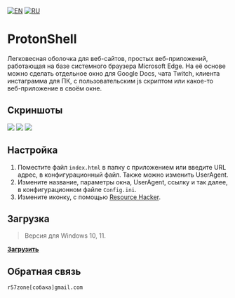 [![EN](https://user-images.githubusercontent.com/9499881/33184537-7be87e86-d096-11e7-89bb-f3286f752bc6.png)](https://github.com/r57zone/ProtonShell/blob/master/README.md) 
[![RU](https://user-images.githubusercontent.com/9499881/27683795-5b0fbac6-5cd8-11e7-929c-057833e01fb1.png)](https://github.com/r57zone/ProtonShell/blob/master/README.RU.md) 
# ProtonShell
Легковесная оболочка для веб-сайтов, простых веб-приложений, работающая на базе системного браузера Microsoft Edge. На её основе можно сделать отдельное окно для Google Docs, чата Twitch, клиента инстаграмма для ПК, с пользовательским js скриптом или какое-то веб-приложение в своём окне.

## Скриншоты
![](https://github.com/r57zone/ProtonShell/assets/9499881/ca14a06b-4c3f-420a-8ec8-a742a2ae5f8d)
[![](https://github-production-user-asset-6210df.s3.amazonaws.com/9499881/258204596-0de84193-e560-4165-b104-69c5a0b63d34.jpg)](https://github.com/r57zone/ProtonShell/assets/9499881/6a2701eb-869e-480a-8548-628daec17fe7)
[![](https://github-production-user-asset-6210df.s3.amazonaws.com/9499881/258204442-90eb9ab6-d54b-4131-a8e8-12735213935f.jpg)](https://github.com/r57zone/ProtonShell/assets/9499881/e1ff8392-ba8b-4373-a20b-0d1a29773c10)

## Настройка
1. Поместите файл `index.html` в папку с приложением или введите URL адрес, в конфигурационный файл. Также можно изменить UserAgent.
2. Измените название, параметры окна, UserAgent, ссылку и так далее, в конфигурационном файле `Config.ini`.
3. Измените иконку, с помощью [Resource Hacker](http://www.angusj.com/resourcehacker/).

## Загрузка
>Версия для Windows 10, 11.<br>

**[Загрузить](https://github.com/r57zone/ProtonShell/releases)**

## Обратная связь
`r57zone[собака]gmail.com`
